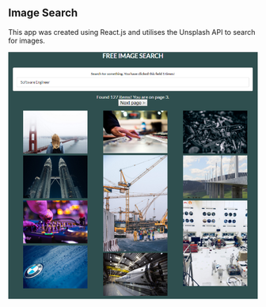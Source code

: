 ## Image Search

This app was created using React.js and utilises the Unsplash API to search for images.

![Screenshot](screenshots/screenshot.png)
